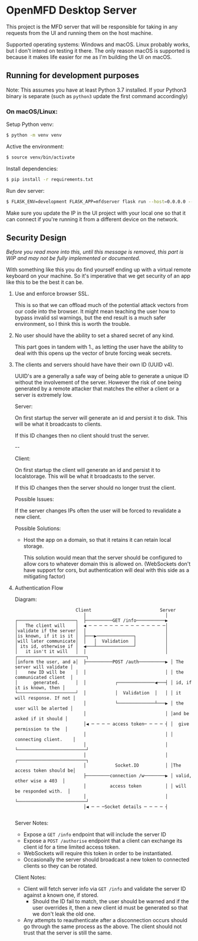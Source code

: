 OpenMFD Desktop Server
======================

This project is the MFD server that will be responsible for taking in any requests from the UI and running them on the
host machine.

Supported operating systems: Windows and macOS. Linux probably works, but I don't intend on testing it there. The only
reason macOS is supported is because it makes life easier for me as I'm building the UI on macOS.

## Running for development purposes

Note: This assumes you have at least Python 3.7 installed. If your Python3 binary is separate (such as `python3` update 
the first command accordingly)

### On macOS/Linux:

Setup Python venv:

```bash
$ python -m venv venv
```

Active the environment:

```bash
$ source venv/bin/activate
```

Install dependencies:

```bash
$ pip install -r requirements.txt
```

Run dev server:

```bash
$ FLASK_ENV=development FLASK_APP=mfdserver flask run --host=0.0.0.0 --port=6789
```

Make sure you update the IP in the UI project with your local one so that it can connect if you're running it from a
different device on the network.

## Security Design

_Before you read more into this, until this message is removed, this part is WIP and may not be fully implemented or 
documented._

With something like this you do find yourself ending up with a virtual remote keyboard on your machine. So it's 
imperative that we get security of an app like this to be the best it can be.

1. Use and enforce browser SSL.

   This is so that we can offload much of the potential attack vectors from our code 
   into the browser. It might mean teaching the user how to bypass invalid ssl warnings, but the end result is a much 
   safer environment, so I think this is worth the trouble. 

2. No user should have the ability to set a shared secret of any kind. 
   
   This part goes in tandem with 1., as letting the user have the ability to deal with this opens up the vector of 
   brute forcing weak secrets.
   
3. The clients and servers should have have their own ID (UUID v4).

   UUID's are a generally a safe way of being able to generate a unique ID without the involvement of the server. However
   the risk of one being generated by a remote attacker that matches the either a client or a server is extremely low.
   
   Server: 
   
   On first startup the server will generate an id and persist it to disk. This will be what it broadcasts to clients.
   
   If this ID changes then no client should trust the server.
   
   --
   
   Client:
   
   On first startup the client will generate an id and persist it to localstorage. This will be what it broadcasts to the server.
   
   If this ID changes then the server should no longer trust the client.
   
   Possible Issues:
   
   If the server changes IPs often the user will be forced to revalidate a new client.
      
   Possible Solutions:
   - Host the app on a domain, so that it retains it can retain local storage.
     
     This solution would mean that the server should be configured to allow cors to whatever domain
     this is allowed on. (WebSockets don't have support for cors, but authentication will deal with this side as a 
     mitigating factor)

4. Authentication Flow
  
   Diagram:
   
   ```
                          Client                          Server                          
                             │                              │                             
   ┌──────────────────────┐  ├──────────GET /info───────────▶                             
   │   The client will    │  ◀ ─ ─ ─ ─ ─ ─ ─ ─ ─ ─ ─ ─ ─ ─ ─│                             
   │validate if the server│  │                              │                             
   │is known, if it is it │  ├───▶──────────────┐           │                             
   │will later communicate│  │   │  Validation  │           │                             
   │ its id, otherwise if │  ◀───┴──────────────┘           │                             
   │   it isn't it will   │  │                              │ ┌──────────────────────────┐
   │inform the user, and a│  ├──────────POST /auth──────────▶ │ The server will validate │
   │    new ID will be    │  │                              │ │ the communicated client  │
   │      generated.      │  │           ┌──────────────◀───┤ │ id, if it is known, then │
   └──────────────────────┘  │           │  Validation  │   │ │ it will response. If not │
                             │           └──────────────┴───▶ │ the user will be alerted │
                             │                              │ │and be asked if it should │
                             │◀ ─ ─ ─ ─ access token─ ─ ─ ─ ┤ │  give permission to the  │
                             │                              │ │    connecting client.    │
                             │                              │ └──────────────────────────┘
                             │                              │ ┌──────────────────────────┐
                             │           Socket.IO          │ │The access token should be│
                             ├─────────connection /w────────▶ │ valid, other wise a 403  │
                             │         access token         │ │ will be responded with.  │
                             │                              │ └──────────────────────────┘
                             │◀ ─ ─ ─Socket details ─ ─ ─ ─ ┤                             
                                                                                          
   ```

   Server Notes:  
    - Expose a `GET /info` endpoint that will include the server ID
    - Expose a `POST /authorise` endpoint that a client can exchange its client id for a time limited access token.
    - WebSockets will require this token in order to be instantiated.
    - Occasionally the server should broadcast a new token to connected clients so they can be rotated.
   
   Client Notes:
    - Client will fetch server info via `GET /info` and validate the server ID against a known one, if stored.
      - Should the ID fail to match, the user should be warned and if the user overrides it, then a new client id must
        be generated so that we don't leak the old one.
    - Any attempts to reauthenticate after a disconnection occurs should go through the same process as the above.
      The client should not trust that the server is still the same. 
